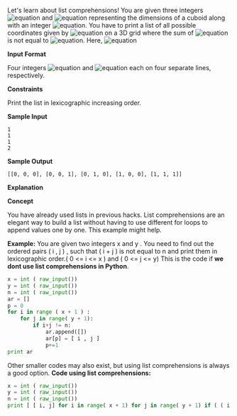 Let's learn about list comprehensions! You are given three integers ![equation](https://latex.codecogs.com/svg.latex?\inline&space;X,&space;Y) and ![equation](http://latex.codecogs.com/svg.latex?\inline&space;Z) representing the dimensions of a cuboid along with an integer ![equation](http://latex.codecogs.com/svg.latex?\inline&space;N). You have to print a list of all possible coordinates given by ![equation](http://latex.codecogs.com/svg.latex?\inline&space;(i,j,k)) on a 3D grid where the sum of ![equation](https://latex.codecogs.com/svg.latex?\inline&space;i&space;&plus;&space;j&space;&plus;&space;k) is not equal to ![equation](http://latex.codecogs.com/svg.latex?\inline&space;N). Here, ![equation](https://latex.codecogs.com/svg.latex?\inline&space;0&space;\leq&space;i&space;\leq&space;X;0&space;\leq&space;j&space;\leq&space;Y;0&space;\leq&space;k&space;\leq&space;Z) 

__Input Format__

Four integers ![equation](https://latex.codecogs.com/svg.latex?\inline&space;X,&space;Y,&space;Z) and ![equation](http://latex.codecogs.com/svg.latex?\inline&space;N) each on four separate lines, respectively.

__Constraints__

Print the list in lexicographic increasing order.

__Sample Input__
```commandline
1
1
1
2
```
__Sample Output__
```commandline
[[0, 0, 0], [0, 0, 1], [0, 1, 0], [1, 0, 0], [1, 1, 1]]
``` 
__Explanation__

__Concept__

You have already used lists in previous hacks. List comprehensions are an elegant way to build a list without having to use different for loops to append values one by one. This example might help.

__Example:__ You are given two integers x and y . You need to find out the ordered pairs ( i , j ) , such that ( i + j ) is not equal to n and print them in lexicographic order.( 0 <= i <= x ) and ( 0 <= j <= y) This is the code if __we dont use list comprehensions in Python__.
```python
x = int ( raw_input())
y = int ( raw_input())
n = int ( raw_input())
ar = []
p = 0
for i in range ( x + 1 ) :
    for j in range( y + 1):
        if i+j != n:
            ar.append([])
            ar[p] = [ i , j ]
            p+=1
print ar 
```   
Other smaller codes may also exist, but using list comprehensions is always a good option. __Code using list comprehensions:__
```python
x = int ( raw_input())
y = int ( raw_input())
n = int ( raw_input())
print [ [ i, j] for i in range( x + 1) for j in range( y + 1) if ( ( i + j ) != n )]
```
